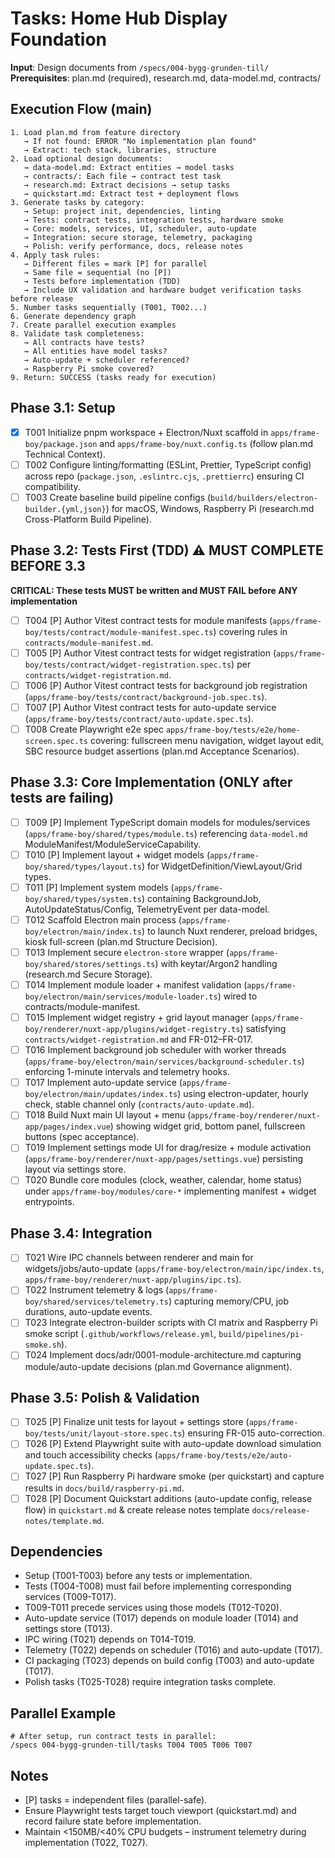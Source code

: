 # Tasks: Home Hub Display Foundation

**Input**: Design documents from `/specs/004-bygg-grunden-till/`
**Prerequisites**: plan.md (required), research.md, data-model.md, contracts/

## Execution Flow (main)
```
1. Load plan.md from feature directory
   → If not found: ERROR "No implementation plan found"
   → Extract: tech stack, libraries, structure
2. Load optional design documents:
   → data-model.md: Extract entities → model tasks
   → contracts/: Each file → contract test task
   → research.md: Extract decisions → setup tasks
   → quickstart.md: Extract test + deployment flows
3. Generate tasks by category:
   → Setup: project init, dependencies, linting
   → Tests: contract tests, integration tests, hardware smoke
   → Core: models, services, UI, scheduler, auto-update
   → Integration: secure storage, telemetry, packaging
   → Polish: verify performance, docs, release notes
4. Apply task rules:
   → Different files = mark [P] for parallel
   → Same file = sequential (no [P])
   → Tests before implementation (TDD)
   → Include UX validation and hardware budget verification tasks before release
5. Number tasks sequentially (T001, T002...)
6. Generate dependency graph
7. Create parallel execution examples
8. Validate task completeness:
   → All contracts have tests?
   → All entities have model tasks?
   → Auto-update + scheduler referenced?
   → Raspberry Pi smoke covered?
9. Return: SUCCESS (tasks ready for execution)
```

## Phase 3.1: Setup
- [X] T001 Initialize pnpm workspace + Electron/Nuxt scaffold in `apps/frame-boy/package.json` and `apps/frame-boy/nuxt.config.ts` (follow plan.md Technical Context).
- [ ] T002 Configure linting/formatting (ESLint, Prettier, TypeScript config) across repo (`package.json`, `.eslintrc.cjs`, `.prettierrc`) ensuring CI compatibility.
- [ ] T003 Create baseline build pipeline configs (`build/builders/electron-builder.{yml,json}`) for macOS, Windows, Raspberry Pi (research.md Cross-Platform Build Pipeline).

## Phase 3.2: Tests First (TDD) ⚠️ MUST COMPLETE BEFORE 3.3
**CRITICAL: These tests MUST be written and MUST FAIL before ANY implementation**
- [ ] T004 [P] Author Vitest contract tests for module manifests (`apps/frame-boy/tests/contract/module-manifest.spec.ts`) covering rules in `contracts/module-manifest.md`.
- [ ] T005 [P] Author Vitest contract tests for widget registration (`apps/frame-boy/tests/contract/widget-registration.spec.ts`) per `contracts/widget-registration.md`.
- [ ] T006 [P] Author Vitest contract tests for background job registration (`apps/frame-boy/tests/contract/background-job.spec.ts`).
- [ ] T007 [P] Author Vitest contract tests for auto-update service (`apps/frame-boy/tests/contract/auto-update.spec.ts`).
- [ ] T008 Create Playwright e2e spec `apps/frame-boy/tests/e2e/home-screen.spec.ts` covering: fullscreen menu navigation, widget layout edit, SBC resource budget assertions (plan.md Acceptance Scenarios).

## Phase 3.3: Core Implementation (ONLY after tests are failing)
- [ ] T009 [P] Implement TypeScript domain models for modules/services (`apps/frame-boy/shared/types/module.ts`) referencing `data-model.md` ModuleManifest/ModuleServiceCapability.
- [ ] T010 [P] Implement layout + widget models (`apps/frame-boy/shared/types/layout.ts`) for WidgetDefinition/ViewLayout/Grid types.
- [ ] T011 [P] Implement system models (`apps/frame-boy/shared/types/system.ts`) containing BackgroundJob, AutoUpdateStatus/Config, TelemetryEvent per data-model.
- [ ] T012 Scaffold Electron main process (`apps/frame-boy/electron/main/index.ts`) to launch Nuxt renderer, preload bridges, kiosk full-screen (plan.md Structure Decision).
- [ ] T013 Implement secure `electron-store` wrapper (`apps/frame-boy/shared/stores/settings.ts`) with keytar/Argon2 handling (research.md Secure Storage).
- [ ] T014 Implement module loader + manifest validation (`apps/frame-boy/electron/main/services/module-loader.ts`) wired to contracts/module-manifest.
- [ ] T015 Implement widget registry + grid layout manager (`apps/frame-boy/renderer/nuxt-app/plugins/widget-registry.ts`) satisfying `contracts/widget-registration.md` and FR-012–FR-017.
- [ ] T016 Implement background job scheduler with worker threads (`apps/frame-boy/electron/main/services/background-scheduler.ts`) enforcing 1-minute intervals and telemetry hooks.
- [ ] T017 Implement auto-update service (`apps/frame-boy/electron/main/updates/index.ts`) using electron-updater, hourly check, stable channel only (`contracts/auto-update.md`).
- [ ] T018 Build Nuxt main UI layout + menu (`apps/frame-boy/renderer/nuxt-app/pages/index.vue`) showing widget grid, bottom panel, fullscreen buttons (spec acceptance).
- [ ] T019 Implement settings mode UI for drag/resize + module activation (`apps/frame-boy/renderer/nuxt-app/pages/settings.vue`) persisting layout via settings store.
- [ ] T020 Bundle core modules (clock, weather, calendar, home status) under `apps/frame-boy/modules/core-*` implementing manifest + widget entrypoints.

## Phase 3.4: Integration
- [ ] T021 Wire IPC channels between renderer and main for widgets/jobs/auto-update (`apps/frame-boy/electron/main/ipc/index.ts`, `apps/frame-boy/renderer/nuxt-app/plugins/ipc.ts`).
- [ ] T022 Instrument telemetry & logs (`apps/frame-boy/shared/services/telemetry.ts`) capturing memory/CPU, job durations, auto-update events.
- [ ] T023 Integrate electron-builder scripts with CI matrix and Raspberry Pi smoke script (`.github/workflows/release.yml`, `build/pipelines/pi-smoke.sh`).
- [ ] T024 Implement docs/adr/0001-module-architecture.md capturing module/auto-update decisions (plan.md Governance alignment).

## Phase 3.5: Polish & Validation
- [ ] T025 [P] Finalize unit tests for layout + settings store (`apps/frame-boy/tests/unit/layout-store.spec.ts`) ensuring FR-015 auto-correction.
- [ ] T026 [P] Extend Playwright suite with auto-update download simulation and touch accessibility checks (`apps/frame-boy/tests/e2e/auto-update.spec.ts`).
- [ ] T027 [P] Run Raspberry Pi hardware smoke (per quickstart) and capture results in `docs/build/raspberry-pi.md`.
- [ ] T028 [P] Document Quickstart additions (auto-update config, release flow) in `quickstart.md` & create release notes template `docs/release-notes/template.md`.

## Dependencies
- Setup (T001-T003) before any tests or implementation.
- Tests (T004-T008) must fail before implementing corresponding services (T009-T017).
- T009-T011 precede services using those models (T012-T020).
- Auto-update service (T017) depends on module loader (T014) and settings store (T013).
- IPC wiring (T021) depends on T014-T019.
- Telemetry (T022) depends on scheduler (T016) and auto-update (T017).
- CI packaging (T023) depends on build config (T003) and auto-update (T017).
- Polish tasks (T025-T028) require integration tasks complete.

## Parallel Example
```
# After setup, run contract tests in parallel:
/specs 004-bygg-grunden-till/tasks T004 T005 T006 T007
```

## Notes
- [P] tasks = independent files (parallel-safe).
- Ensure Playwright tests target touch viewport (quickstart.md) and record failure state before implementation.
- Maintain <150MB/<40% CPU budgets – instrument telemetry during implementation (T022, T027).
